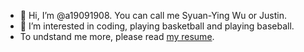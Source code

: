- 👋 Hi, I’m @a19091908. You can call me Syuan-Ying Wu or Justin.
- 👀 I’m interested in coding, playing basketball and playing baseball.
- To undstand me more, please read [my resume](https://a19091908.github.io/resume/).

<!---
a19091908/a19091908 is a ✨ special ✨ repository because its `README.md` (this file) appears on your GitHub profile.
You can click the Preview link to take a look at your changes.
--->
